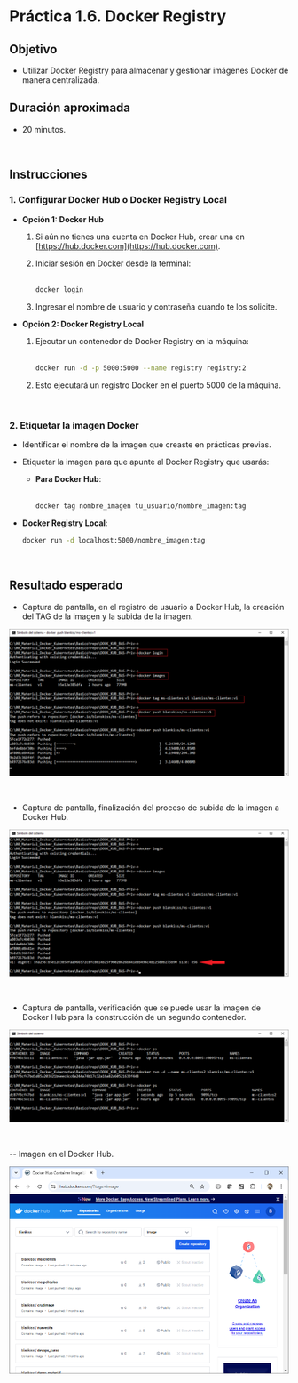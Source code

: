 # Práctica 1.6. Docker Registry

## Objetivo
- Utilizar Docker Registry para almacenar y gestionar imágenes Docker de manera centralizada.


## Duración aproximada

- 20 minutos.

<br/>

## Instrucciones


### 1. Configurar Docker Hub o Docker Registry Local

   - **Opción 1: Docker Hub**
     1. Si aún no tienes una cuenta en Docker Hub, crear una en [https://hub.docker.com](https://hub.docker.com).


     2. Iniciar sesión en Docker desde la terminal:
        ```bash

        docker login
        ```

     3. Ingresar el nombre de usuario y contraseña cuando te los solicite.

   - **Opción 2: Docker Registry Local**
     1. Ejecutar un contenedor de Docker Registry en la máquina:
        ```bash

        docker run -d -p 5000:5000 --name registry registry:2
        ```

     2. Esto ejecutará un registro Docker en el puerto 5000 de la máquina.


<br/>


### 2. Etiquetar la imagen Docker

   - Identificar el nombre de la imagen que creaste en prácticas previas.

   - Etiquetar la imagen para que apunte al Docker Registry que usarás:

     - **Para Docker Hub**:
       ```bash

       docker tag nombre_imagen tu_usuario/nombre_imagen:tag
       ```

   - **Docker Registry Local**:

     ```bash
     docker run -d localhost:5000/nombre_imagen:tag
     ```


<br/>



## Resultado esperado


- Captura de pantalla, en el registro de usuario a Docker Hub, la creación del TAG de la imagen y la subida de la imagen.


![docker login ...](../images/u1_6_1.png)


<br/>


- Captura de pantalla, finalización del proceso de subida de la imagen a Docker Hub.


![docker](../images/u1_6_2.png)


<br/>


- Captura de pantalla, verificación que se puede usar la imagen de Docker Hub para la construcción de un segundo contenedor.


![docker](../images/u1_6_3.png)


<br/>


-- Imagen en el Docker Hub.


![docker](../images/u1_6_4.png)
